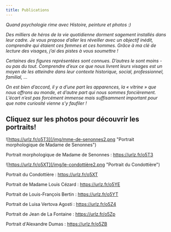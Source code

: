 ```yaml
---
title: Publications
---
```

*Quand psychologie rime avec Histoire, peinture et photos :)*

*Des milliers de héros de la vie quotidienne dorment sagement installés dans leur cadre. Je vous propose d’aller les réveiller avec un objectif inédit, comprendre qui étaient ces femmes et ces hommes. Grâce à ma clé de lecture des visages, j’ai des pistes à vous soumettre !*

*Certaines des figures représentées sont connues. D’autres le sont moins - ou pas du tout. Comprendre d’eux ce que nous livrent leurs visages est un moyen de les atteindre dans leur contexte historique, social, professionnel, familial, ...*

*On est bien d’accord, il y a d’une part les apparences, la « vitrine » que nous offrons au monde, et d’autre part qui nous sommes foncièrement. L’écart n’est pas forcément immense mais suffisamment important pour que notre curiosité vienne s’y faufiler !*

## Cliquez sur les photos pour découvrir les portraits!

![https://urlz.fr/o5T3](/img/mme-de-senonnes2.png "Portrait morphologique de Madame de Senonnes")

Portrait morphologique de Madame de Senonnes : https://urlz.fr/o5T3 

![https://urlz.fr/o5XT](/img/le-condottière2.png "Portrait du Condottière")

Portrait du Condottière : https://urlz.fr/o5XT

Portrait de Madame Louis Cézard : https://urlz.fr/o5YE

Portrait de Louis-François Bertin : https://urlz.fr/o5YT

Portrait de Luisa Vertova Agosti : https://urlz.fr/o5Z4

Portrait de Jean de La Fontaine : https://urlz.fr/o5Zp

Portrait d'Alexandre Dumas : https://urlz.fr/o5ZB